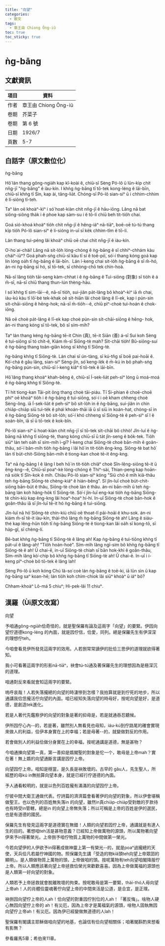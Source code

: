```yaml
---
title: "向望"
categories:
  - 散文
tags:
  - 章王由 Chiong Ông-iû
toc: true
toc_sticky: true
---
```


# ǹg-bāng

## 文獻資訊

| 項目 | 資料 |
|---|---|
| 作者 | 章王由 Chiong Ông-iû |
| 卷期 | 芥菜子 |
| 卷期 | 第 6 號 |
| 日期 | 1926/7 |
| 頁數 | 5-7 |

## 白話字（原文數位化）

ǹg-bāng

Hō͘ lán thang gông-ngia̍h kap kî-koài ê, chiū-sī Sèng Pó-lô ū lūn-ki̍p chit nn̄g-jī "ǹg-bāng" ê iàu-kín. I khǹg ǹg-bāng tī tō-tek kong-léng ê lāi-bīn, chiū-sī khǹg tī Sìn, kap ài, tâng-lia̍t. Chóng-sī Pó-lô sian-siⁿ ū i chhim-chhim ê lí-sióng tī-teh.

Taⁿ lán oē khoàⁿ-kìⁿ i só͘ hoat-kiàn chit nn̄g-jī ê hāu-iōng. Lâng nā bat siông-siông tha̍k i ê phoe kap sàm-su i ê tō-lí chiū beh tit-tio̍h chai.

Goá sió-khoá khoàⁿ tio̍h chit nn̄g-jī ê hêng-iáⁿ nā-tiāⁿ, boē-oē tú-tú thang ki̍p tio̍h Pó-lô sian-siⁿ ê lí-sióng in-uī sī ke̍k chhim-tîm ê tō-lí.

Lán thang tuì-péng lâi khoàⁿ chiū oē chai chit nn̄g-jī ê iàu-kín.

O͘-ho͘ ai-chài! Lâng nā sit-lo̍h lóng-chóng ê ǹg-bāng ê sî chhiⁿ-chhám kàu cháiⁿ-iūⁿ? Goá phah-sǹg chiū-sī kàu tī sí ê toē-pō͘, só͘-í thang kóng goá kap lín lóng oa̍h tī ǹg-bāng ê lāi-bīn.  Lán í-keng chai sit-lo̍h ǹg-bāng ê sî m̄-hó, án-ni ǹg-bāng sī hó, sī tō-tek, sī chhòng-chō tek chìn-hoà.

Nā-sī lâng tio̍h tāi-seng kàm-chhat i ê ǹg-bāng ê Tuì-siōng (對象) sī tio̍h ê á m̄-sī, nā-sī chiū thang thun-lún thèng-hāu.

I só͘ khǹg tī sim-lāi--ê, nā-sī tio̍h, sui-jiân pa̍t-lâng bô khoàⁿ-kìⁿ iā m̄ chai, iáu-kú kàu tī lō͘-bé tek-khak oē si̍t-hiān lâi choè lâng ê lī-ek, kap i pún-sin si̍t-chāi-siōng ê hēng-hok; nā-sī m̄-tio̍h--ê, chiū pìⁿ-choè tuì-hoán ê chok-iōng.

Nā oē choè pa̍t-lâng ê lī-ek kap choè pún-sin si̍t-chāi-siōng ê hēng- hok, án-ni thang kóng sī tō-tek, bô sī sím-mi̍h?

Taⁿ lán thang kéng ǹg-bāng tē-it Chin (真), tē-it Siān (善) á-sī Suí koh Sèng ê tuì-siōng sī tó chi̍t-ê, Kiám m̄-sī Siōng-tè mah? Si̍t-chāi tio̍h! Bû-siōng-suí ê ǹg-bāng thang toàn-giân kóng sī khǹg tī Siōng-tè.

ǹg-bāng khǹg tī Siōng-tè. Lán chai sī ún-tàng, sī kú-tn̂g sī boē pai-hoāi ê. Kó͘-chá ê gâu lâng, sian-siⁿ Sèng-jîn, só͘ keng-le̍k ê m̄-kú in bô phah-sǹg ǹg-bāng pún-sin, chiū-sī í-keng kiâⁿ tī tō-tek ê lāi-bīn.

Hō͘ lâng thang khoàⁿ khah-bêng ê, chiū-sī Í-sek-lia̍t peh-sìⁿ lóng ū moá-moá ê ǹg-bāng khǹg tī Siōng-tè.

Tī hit tiong-kan Tāi-pit ông thang choè tāi-piáu. Tī Si-phian ê choē-choē phiⁿ oē khoàⁿ tio̍h i ê ǹg-bāng ê tuì-siōng, só͘-í i oē kham chheng choè Sèng-ông. iā Í-sek-lia̍t ê peh-sìⁿ bô sit-lo̍h in ê ǹg-bāng, sui-jiân in chin chia̍p-chia̍p siū tuì-te̍k ê phái khoán-thāi iā ū sî siū in koán-hat, chóng-sī in ê ǹg-bāng Siōng-tè bô sit-lo̍h; só͘-í khó chheng sī Siōng-tè ê peh-sìⁿ sī I ê soán-bîn, iā sī ū tō-tek ê kok-bîn.

Pó-lô sian-siⁿ ū hoat-kiàn chit nn̄g-jī sī tō-tek si̍t-chāi bô chhò! Jîn-luí ê ǹg-bāng nā khǹg tī siōng-tè, thang kóng chiū-sī ū ta̍t jîn-seng ê bo̍k-tek. Tio̍h siūⁿ lán teh oa̍h sī sím-mi̍h ì-gī? Í-keng chai Siōng-tè choè bān-mi̍h ê goân-thâu, só͘-í bān-mi̍h tio̍h ǹg-bāng i lâi hō͘ in tit-tio̍h êng-kng. Siōng-tè bat hō͘ lán tī bu̍t-chit-Siōng bān-mi̍h ê tiong-kan choè tē-it êng-kng.

Taⁿ nā ǹg-bāng I ê lâng I beh hō͘ in tit-tio̍h chiâⁿ choè Sîn-lêng-siōng tē-it ū êng-kng--ê, Chiū-sī poaⁿ-kè lóng-chóng ê Thiⁿ-sài, Thian-peng kap hoān-nā sio̍k tī Sîn-kok ê mi̍h. Chiàu Pó-lô sian-siⁿ kóng "Siū chō ê mi̍h kiâ-thâu teh ǹg-bāng Siōng-tè chèng-kiáⁿ ê hián-bêng". Sī jîn-luī choè bu̍t-chit-siōng bān-bu̍t ê thâu, Siōng-tè choè lán ê thâu. án-ni bān-mi̍h ū teh ǹg-bāng lán koh hâng-ho̍k tī Siōng-tè. Só͘-í jîn-luī eng-kai tio̍h ǹg-bāng Siōng-tè chín-kiù kap êng-kng lâi hoaⁿ-hoaⁿ hí-hí. In-uī Siōng-tè choè bān-hok ê goân-thâu iā sī jîn-luī tē-it hó ǹg-bāng ê tuì-siōng.

Jîn-luī nā hō͘ Siōng-tè chín-kiù chiū oē thoat-lī pāi-hoāi ê khu-sok. án-ni kiám m̄-sī tē-it iàu-kín, thài-thó lâng m̄ ǹg-bāng Siōng-tè ah! Lâng ê siáu-thé kap lêng-hûn tio̍h tī ǹg-bāng Siōng-tè ê tiong-kan lâi oa̍h sī kong-tō, sī ha̍p-gî, sī chèng-lí.

Bē-bat khǹg ǹg-bāng tī Siōng-tè ê lâng ah! Kap ǹg-bāng ê tuì-tiōng khǹg tī pa̍t-uī ê lâng-ah! "Tio̍h hoán-hoé". Sím-mi̍h lâng ngī-sim bô khǹg ǹg-bāng tī Siōng-tè ê ah! Ū chai-ē, in-uī Siōng-tè chiah sī bān hok-khì ê goân-thâu, Sím-mi̍h lâng kò͘-chip bô khǹg ǹg-bāng tī Siōng-tè ah! Ū chai-ē. In-uī i í-keng pìⁿ-choè bô tō-tek ê lâng lah!

Sèng Pó-lô ū koh kóng Chú Iâ-so͘ coè lán ǹg-bāng ê toē-ki, iā lūn sìn ū kap ǹg-bāng saⁿ koan-hē; lán tio̍h koh chim-chiok lâi siūⁿ khoàⁿ ū iáⁿ bô?

Chham-khoàⁿ Lô-má 5 chiuⁿ; Hi-pek-lâi 11 chiuⁿ.

## 漢羅（Ùi原文改寫）

向望

予咱通gông-ngia̍h佮奇怪的，就是聖保羅有論及這兩字「向望」的要緊。伊囥向望佇道德kong-léng 的內面，就是囥佇信，佮愛，同列。總是保羅先生有伊深深的理想佇teh。

今咱會看見伊所發見這兩字的效用。人若捌常常讀伊的批佮三思伊的道理就欲得著知。

我小可看著這兩字的形影nā-tiāⁿ，袂會tú-tú通及著保羅先生的理想因為是極深沉的道理。

咱通對反來看就會知這兩字的要緊。

嗚呼哀哉！人若失落攏總的向望的時淒慘到怎樣？我拍算就是到佇死的地步，所以通講我佮恁攏活佇向望的內面。咱已經知失落向望的時毋好，按呢向望是好，是道德，是創造tek進化。

若是人著代先鑑察伊的向望的對象是著的抑毋是，若是就通吞忍聽候。

伊所囥佇心內--的，若是著，雖然別人無看見也毋知，iáu-kú到佇路尾的確會實現來做人的利益，佮伊本身實在上的幸福；若是毋著--的，就變做對反的作用。

若會做別人的利益佮做分身實在上的幸福，按呢通講是道德，無是甚物？

今咱通揀向望第一真，第一善抑是媠閣聖的對象是佗一个，敢毋是上帝mah？實在著！無上媠的向望通斷言講是囥佇上帝。

向望囥佇上帝。咱知是穩當，是久長是袂敗壞的。古早的 gâu人，先生聖人，所經歷的毋kú in無拍算向望本身，就是已經行佇道德的內面。

予人通看較明的，就是以色列百姓攏有滿滿的向望囥佇上帝。

佇彼中間大衛王通做代表。佇詩篇的濟濟篇會看著伊的向望的對象，所以伊會堪稱做聖王。也以色列的百姓無失落in 的向望，雖然in真chia̍p-chia̍p受對敵的歹款待也有時受in管轄，總是in 的向望上帝無失落；所以可稱是上帝的百姓是伊的選民，也是有道德的國民。

保羅先生有發見這兩字是道德實在無錯！人類的向望若囥佇上帝，通講就是有達人生的目的。著想咱teh活是甚物意義？已經知上帝做萬物的源頭，所以萬物著向望伊來予in得著榮光。上帝捌予咱佇物質上萬物的中間做第一榮光。

今若向望伊的人伊欲予in得著成做神靈上第一有榮光--的，就是poaⁿ過攏總的天使，天兵佮凡若屬佇神國的物。照保羅先生講「受造的物kiâ頭teh向望上帝眾囝的顯明」。是人類做物質上萬物的頭，上帝做咱的頭。按呢萬物有teh向望咱閣降服佇上帝。所以人類應該著向望上帝拯救佮榮光來歡歡喜喜。因為上帝做萬福的源頭也是人類第一好向望的對象。

人類若予上帝拯救就會脫離敗壞的拘束。按呢敢毋是第一要緊，thài-thó人毋向望上帝ah！人的肖體佮靈魂著佇向望上帝的中間來活是公道，是合宜，是正理。

袂捌囥向望佇上帝的人ah！佮向望的對重囥佇別位的人ah！「著反悔」。啥物人硬心無囥向望佇上帝的 ah！有災厄，因為上帝才是萬福氣的源頭，啥物人固執無囥向望佇上帝ah！有災厄。因為伊已經變做無道德的人lah！

聖保羅有閣講主耶穌做咱向望的地基，也論信有佮向望相關係；咱著閣斟酌來想看有影無？

參看羅馬5章；希伯來11章。
